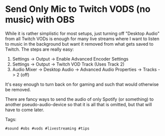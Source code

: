 # Send Only Mic to Twitch VODS (no music) with OBS

While it is rather simplistic for most setups, just turning off "Desktop
Audio" from all Twitch VODs is enough for many live streams where I want
to listen to music in the background but want it removed from what gets
saved to Twitch. The steps are really easy:

1. Settings -> Output -> Enable Advanced Encoder Settings
1. Settings -> Output -> Twitch VOD Track (Uses Track 2)
1. Audio Mixer -> Desktop Audio -> Advanced Audio Properties -> Tracks
   -> 2 (off)

It's easy enough to turn back on for gaming and such that would
otherwise be removed.

There are fancy ways to send the audio of only Spotify (or something) to
another pseudo-audio-device so that it is all that is omitted, but that
will have to come later.

Tags:

    #sound #obs #vods #livestreaming #tips
